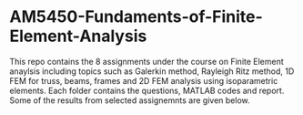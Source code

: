 # AM5450-Fundaments-of-Finite-Element-Analysis

This repo contains the 8 assignments under the course on Finite Element anaylsis including topics such as Galerkin method, Rayleigh Ritz method, 1D FEM for truss, beams, frames and 2D FEM analysis using isoparametric elements. Each folder contains the questions, MATLAB codes and report. Some of the results from selected assignemnts are given below.

